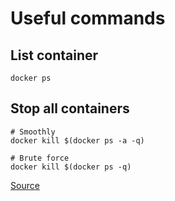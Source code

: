 # Useful commands
## List container
```shell
docker ps
```

## Stop all containers
```shell
# Smoothly
docker kill $(docker ps -a -q) 

# Brute force
docker kill $(docker ps -q)
```

[Source](https://gist.github.com/evanscottgray/8571828)
